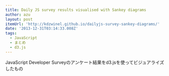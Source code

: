 ```yaml
---
title: Daily JS survey results visualised with Sankey diagrams
author: azu
layout: post
itemUrl: 'http://kdzwinel.github.io/dailyjs-survey-sankey-diagrams/'
date: '2013-12-31T03:14:33.008Z'
tags:
  - JavaScript
  - まとめ
  - d3.js
---
```

JavaScript Developer Surveyのアンケート結果をd3.jsを使ってビジュアライズしたもの
